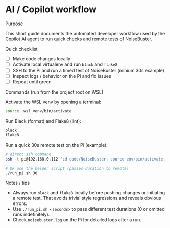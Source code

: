 # AI / Copilot workflow

Purpose

This short guide documents the automated developer workflow used by the Copilot AI agent to run quick checks and remote tests of NoiseBuster.

Quick checklist

- [ ] Make code changes locally
- [ ] Activate local virtualenv and run `black` and `flake8`
- [ ] SSH to the Pi and run a timed test of NoiseBuster (minium 30s example)
- [ ] Inspect logs / behavior on the Pi and fix issues
- [ ] Repeat until green

Commands (run from the project root on WSL)

Activate the WSL venv by opening a terminal:

```bash
source .wsl_venv/bin/activate
```

Run Black (format) and Flake8 (lint):

```bash
black .
flake8 .
```

Run a quick 30s remote test on the Pi (example):

```bash
# direct ssh command
ssh -t pi@192.168.0.112 "cd code/NoiseBuster; source env/bin/activate; python noisebuster.py --test-duration 30"

# OR use the helper script (passes duration to remote)
./run_pi.sh 30
```

Notes / tips

- Always run `black` and `flake8` locally before pushing changes or initiating a remote test. That avoids trivial style regressions and reveals obvious errors.
- Use `./run_pi.sh <seconds>` to pass different test durations (0 or omitted runs indefinitely).
- Check `noisebuster.log` on the Pi for detailed logs after a run.

